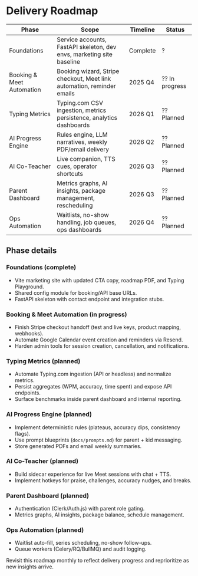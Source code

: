 # Delivery Roadmap

| Phase | Scope | Timeline | Status |
| ----- | ----- | -------- | ------ |
| Foundations | Service accounts, FastAPI skeleton, dev envs, marketing site baseline | Complete | ? |
| Booking & Meet Automation | Booking wizard, Stripe checkout, Meet link automation, reminder emails | 2025 Q4 | ?? In progress |
| Typing Metrics | Typing.com CSV ingestion, metrics persistence, analytics dashboards | 2026 Q1 | ?? Planned |
| AI Progress Engine | Rules engine, LLM narratives, weekly PDF/email delivery | 2026 Q2 | ?? Planned |
| AI Co-Teacher | Live companion, TTS cues, operator shortcuts | 2026 Q3 | ?? Planned |
| Parent Dashboard | Metrics graphs, AI insights, package management, rescheduling | 2026 Q3 | ?? Planned |
| Ops Automation | Waitlists, no-show handling, job queues, ops dashboards | 2026 Q4 | ?? Planned |

## Phase details

### Foundations (complete)
- Vite marketing site with updated CTA copy, roadmap PDF, and Typing Playground.
- Shared config module for booking/API base URLs.
- FastAPI skeleton with contact endpoint and integration stubs.

### Booking & Meet Automation (in progress)
- Finish Stripe checkout handoff (test and live keys, product mapping, webhooks).
- Automate Google Calendar event creation and reminders via Resend.
- Harden admin tools for session creation, cancellation, and notifications.

### Typing Metrics (planned)
- Automate Typing.com ingestion (API or headless) and normalize metrics.
- Persist aggregates (WPM, accuracy, time spent) and expose API endpoints.
- Surface benchmarks inside parent dashboard and internal reporting.

### AI Progress Engine (planned)
- Implement deterministic rules (plateaus, accuracy dips, consistency flags).
- Use prompt blueprints (`docs/prompts.md`) for parent + kid messaging.
- Store generated PDFs and email weekly summaries.

### AI Co-Teacher (planned)
- Build sidecar experience for live Meet sessions with chat + TTS.
- Implement hotkeys for praise, challenges, accuracy nudges, and breaks.

### Parent Dashboard (planned)
- Authentication (Clerk/Auth.js) with parent role gating.
- Metrics graphs, AI insights, package balance, schedule management.

### Ops Automation (planned)
- Waitlist auto-fill, series scheduling, no-show follow-ups.
- Queue workers (Celery/RQ/BullMQ) and audit logging.

Revisit this roadmap monthly to reflect delivery progress and reprioritize as new insights arrive.
